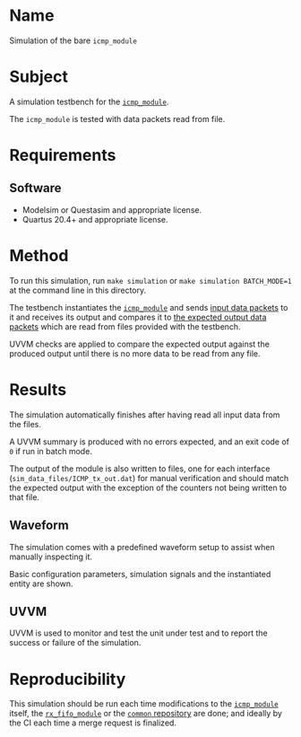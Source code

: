 # Name

Simulation of the bare `icmp_module`

# Subject

A simulation testbench for the [`icmp_module`](../../../src/xgbe_lib/icmp_module.vhd).

The `icmp_module` is tested with data packets read from file.

# Requirements

## Software

* Modelsim or Questasim and appropriate license.
* Quartus 20.4+ and appropriate license.

# Method

To run this simulation, run `make simulation` or `make simulation BATCH_MODE=1` at the command line in this directory.

The testbench instantiates the [`icmp_module`](../../../src/public/icmp_module.vhd) and sends [input data packets](sim_data_files/ICMP_rx_in.dat) to it and receives its output and compares it to [the expected output data packets](sim_data_files/ICMP_tx_expect.dat) which are read from files provided with the testbench.

UVVM checks are applied to compare the expected output against the produced output until there is no more data to be read from any file.

# Results

The simulation automatically finishes after having read all input data from the files.

A UVVM summary is produced with no errors expected, and an exit code of `0` if run in batch mode.

The output of the module is also written to files, one for each interface (`sim_data_files/ICMP_tx_out.dat`) for manual verification and should match the expected output with the exception of the counters not being written to that file.

## Waveform

The simulation comes with a predefined waveform setup to assist when manually inspecting it.

Basic configuration parameters, simulation signals and the instantiated entity are shown.

## UVVM

UVVM is used to monitor and test the unit under test and to report the success or failure of the simulation.

# Reproducibility

This simulation should be run each time modifications to the [`icmp_module`](../../../src/xgbe_lib/icmp_module.vhd) itself, the [`rx_fifo_module`](../../../src/xgbe_lib/rx_fifo_module.vhd) or the [`common` repository](https://gitlab.cern.ch/atlas-lar-be-firmware/shared/common) are done; and ideally by the CI each time a merge request is finalized.

